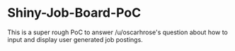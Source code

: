 # Shiny-Job-Board-PoC
This is a super rough PoC to answer /u/oscarhrose's question about how to input and display user generated job postings.
